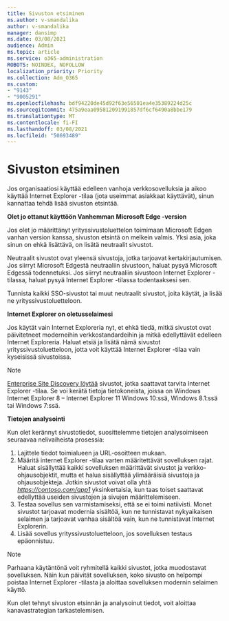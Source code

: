 ```yaml
---
title: Sivuston etsiminen
ms.author: v-smandalika
author: v-smandalika
manager: dansimp
ms.date: 03/08/2021
audience: Admin
ms.topic: article
ms.service: o365-administration
ROBOTS: NOINDEX, NOFOLLOW
localization_priority: Priority
ms.collection: Adm_O365
ms.custom:
- "9143"
- "9005291"
ms.openlocfilehash: bdf94220de45d92f63e56501ea4e35389224d25c
ms.sourcegitcommit: 475a9eaa095812091991857df6cf6490a8bbe179
ms.translationtype: MT
ms.contentlocale: fi-FI
ms.lasthandoff: 03/08/2021
ms.locfileid: "50693489"
---
```

# <a name="do-site-discovery"></a>Sivuston etsiminen

Jos organisaatiosi käyttää edelleen vanhoja verkkosovelluksia ja aikoo käyttää Internet Explorer -tilaa (jota useimmat asiakkaat käyttävät), sinun kannattaa tehdä lisää sivuston etsintää.

**Olet jo ottanut käyttöön Vanhemman Microsoft Edge -version**

Jos olet jo määrittänyt yrityssivustoluettelon toimimaan Microsoft Edgen vanhan version kanssa, sivuston etsintä on melkein valmis. Yksi asia, joka sinun on ehkä lisättävä, on lisätä neutraalit sivustot.

Neutraalit sivustot ovat yleensä sivustoja, jotka tarjoavat kertakirjautumisen. Jos siirryt Microsoft Edgestä neutraaliin sivustoon, haluat pysyä Microsoft Edgessä todennetuksi. Jos siirryt neutraaliin sivustoon Internet Explorer -tilassa, haluat pysyä Internet Explorer -tilassa todentaaksesi sen.

Tunnista kaikki SSO-sivustot tai muut neutraalit sivustot, joita käytät, ja lisää ne yrityssivustoluetteloon.

**Internet Explorer on oletusselaimesi**

Jos käytät vain Internet Exploreria nyt, et ehkä tiedä, mitkä sivustot ovat päivitetneet moderneihin verkkostandardeihin ja mitkä edellyttävät edelleen Internet Exploreria. Haluat etsiä ja lisätä nämä sivustot yrityssivustoluetteloon, jotta voit käyttää Internet Explorer -tilaa vain kyseisissä sivustoissa.

> [!NOTE]
> [Enterprise Site Discovery löytää](https://docs.microsoft.com/internet-explorer/ie11-deploy-guide/collect-data-using-enterprise-site-discovery) sivustot, jotka saattavat tarvita Internet Explorer -tilaa. Se voi kerätä tietoja tietokoneista, joissa on Windows Internet Explorer 8 – Internet Explorer 11 Windows 10:ssä, Windows 8.1:ssä tai Windows 7:ssä.

**Tietojen analysointi**

Kun olet kerännyt sivustotiedot, suosittelemme tietojen analysoimiseen seuraavaa nelivaiheista prosessia:
1. Lajittele tiedot toimialueen ja URL-osoitteen mukaan.
2. Määritä internet Explorer -tilaa varten määritettävät sovelluksen rajat. Haluat sisällyttää kaikki sovelluksen määrittävät sivustot ja verkko-ohjausobjektit, mutta et halua sisällyttää ylimääräisiä sivustoja ja ohjausobjekteja. Jotkin sivustot voivat olla yhtä *https://contoso.com/app1* yksinkertaisia, kun taas toiset saattavat edellyttää useiden sivustojen ja sivujen määrittelemiseen.
3. Testaa sovellus sen varmistamiseksi, että se ei toimi natiivisti. Monet sivustot tarjoavat modernia sisältöä, kun ne tunnistavat nykyaikaisen selaimen ja tarjoavat vanhaa sisältöä vain, kun ne tunnistavat Internet Explorerin.
4. Lisää sovellus yrityssivustoluetteloon, jos sovelluksen testaus epäonnistuu.

> [!NOTE]
> Parhaana käytäntönä voit ryhmitellä kaikki sivustot, jotka muodostavat sovelluksen. Näin kun päivität sovelluksen, koko sivusto on helpompi poistaa Internet Explorer -tilasta ja aloittaa sovelluksen modernin selaimen käyttö.

Kun olet tehnyt sivuston etsinnän ja analysoinut tiedot, voit aloittaa kanavastrategian tarkastelemisen.

